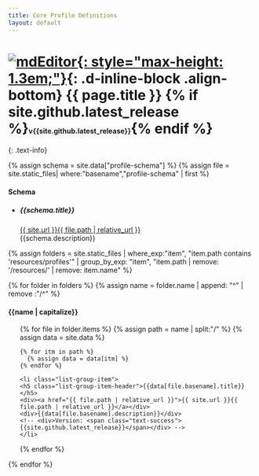 ```yaml
---
title: Core Profile Definitions
layout: default
---
```


# [![mdEditor](https://www.mdeditor.org/img/mdEditor_logo.png){: style="max-height: 1.3em;"}](https://www.mdeditor.org){: .d-inline-block .align-bottom} {{ page.title }} {% if site.github.latest_release %}<span style="font-size:.5em;" class="text-muted">v{{site.github.latest_release}}</span>{% endif %}
{: .text-info}

{% assign schema = site.data["profile-schema"] %}
{% assign file = site.static_files| where:"basename","profile-schema" | first %}

<div class="card mb-5 mt-5 border-info">
  <h4 class="card-header text-white bg-info">Schema</h4>
  <ul class="list-group list-group-flush">
    <li class="list-group-item">
    <h5 class="list-group-item-header">{{schema.title}}</h5>
    <div><a href="{{ file.path | relative_url }}">{{ site.url }}{{ file.path | relative_url }}</a></div>
    <div>{{schema.description}}</div>
    <!-- <div>Version: <span class="text-success">{{site.github.latest_release}}</span></div> -->
    </li>
  </ul>
</div>

{% assign folders = site.static_files | where_exp:"item", "item.path contains 'resources/profiles'" | group_by_exp: "item",
"item.path | remove: '/resources/' | remove: item.name" %}

{% for folder in folders %}
{% assign name = folder.name | append: "^" | remove :"/^" %}
<div class="card mt-3 mb-5">
  <h4 class="card-header text-info">{{name | capitalize}}</h4>
  <ul class="list-group list-group-flush">
  {% for file in folder.items %}
    {% assign path = name | split:"/" %}
    {% assign data = site.data %}

    {% for itm in path %}
      {% assign data = data[itm] %}
    {% endfor %}

    <li class="list-group-item">
    <h5 class="list-group-item-header">{{data[file.basename].title}}</h5>
    <div><a href="{{ file.path | relative_url }}">{{ site.url }}{{ file.path | relative_url }}</a></div>
    <div>{{data[file.basename].description}}</div>    
    <!-- <div>Version: <span class="text-success">{{site.github.latest_release}}</span></div> -->
    </li>
  {% endfor %}
  </ul>
</div>
{% endfor %}
